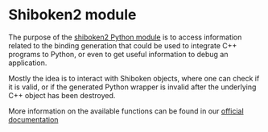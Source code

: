# Shiboken2 module

The purpose of the [shiboken2 Python module](https://wiki.qt.io/Qt_for_Python/Shiboken)
is to access information related to the binding generation that could be used to integrate
C++ programs to Python, or even to get useful information to debug
an application.

Mostly the idea is to interact with Shiboken objects,
where one can check if it is valid, or if the generated Python wrapper
is invalid after the underlying C++ object has been destroyed.

More information on the available functions can be found
in our [official documentation](https://doc.qt.io/qtforpython/shiboken2/shibokenmodule.html)
